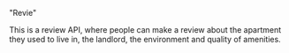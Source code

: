 "Revie" 

This is a review API, where people can make a review about the apartment they used to live in, the landlord, the environment and quality of amenities.
